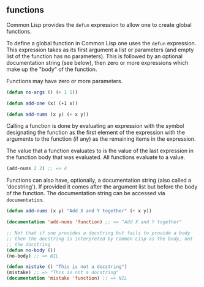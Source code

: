 ## functions

Common Lisp provides the `defun` expression to allow one to create
global functions.

To define a global function in Common Lisp one uses the `defun`
expression. This expression takes as its first argument a list or
parameters (and empty list of the function has no parameters). This is
followed by an optional documentation string (see below), then zero or
more expressions which make up the "body" of the function.

Functions may have zero or more parameters.

```lisp
(defun no-args () (+ 1 1))

(defun add-one (x) (+1 x))

(defun add-nums (x y) (+ x y))
```

Calling a function is done by evaluating an expression with the symbol
designating the function as the first element of the expression with
the arguments to the function (if any) as the remaining items in the
expression.

The value that a function evaluates to is the value of the last
expression in the function body that was evaluated. All functions
evaluate to a value.

```lisp
(add-nums 2 2) ;; => 4
```

Functions can also have, optionally, a documentation string (also
called a 'docstring'). If provided it comes after the argument list
but before the body of the function. The documentation string can be
accessed via `documentation`.

```lisp
(defun add-nums (x y) "Add X and Y together" (+ x y))

(documentation 'add-nums 'function) ;; => "Add X and Y together"

;; Not that if one provides a docstring but fails to provide a body
;; then the docstring is interpreted by Common Lisp as the body, not
;; the docstring
(defun no-body ())
(no-body) ;; => NIL

(defun mistake () "This is not a docstring")
(mistake) ;; => "This is not a docstring"
(documentation 'mistake 'function) ;; => NIL
```
